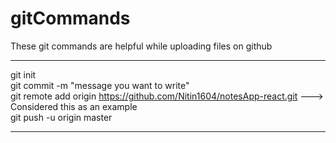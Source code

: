 # gitCommands                                                                                                                                                                             
These git commands are helpful while uploading files on github                                                                                                                    
___________________________________________________________________________________________________________ 
git init  
git commit -m "message you want to write"               
git remote add origin https://github.com/Nitin1604/notesApp-react.git ---> Considered this as an example  
git push -u origin master    
____________________________________________________________________________________________________________
